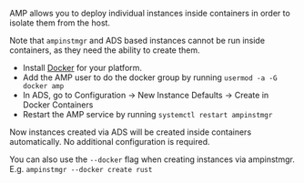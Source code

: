 AMP allows you to deploy individual instances inside containers in order to isolate them from the host.

Note that `ampinstmgr` and ADS based instances cannot be run inside containers, as they need the ability to create them.

 * Install [Docker](https://docs.docker.com/install/) for your platform.
 * Add the AMP user to do the docker group by running `usermod -a -G docker amp`
 * In ADS, go to Configuration -> New Instance Defaults -> Create in Docker Containers
 * Restart the AMP service by running `systemctl restart ampinstmgr`

Now instances created via ADS will be created inside containers automatically. No additional configuration is required.

You can also use the `--docker` flag when creating instances via ampinstmgr. E.g. `ampinstmgr --docker create rust`